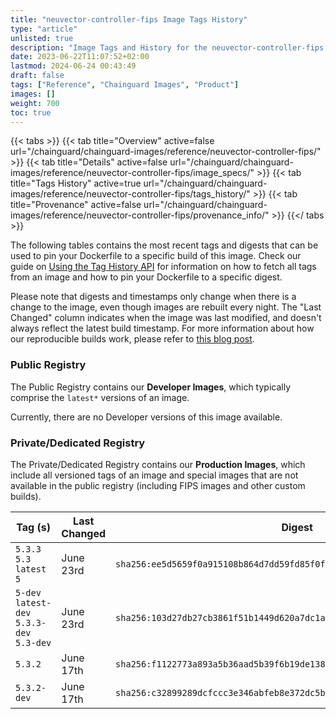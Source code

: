 ```yaml
---
title: "neuvector-controller-fips Image Tags History"
type: "article"
unlisted: true
description: "Image Tags and History for the neuvector-controller-fips Chainguard Image"
date: 2023-06-22T11:07:52+02:00
lastmod: 2024-06-24 00:43:49
draft: false
tags: ["Reference", "Chainguard Images", "Product"]
images: []
weight: 700
toc: true
---
```


{{< tabs >}}
{{< tab title="Overview" active=false url="/chainguard/chainguard-images/reference/neuvector-controller-fips/" >}}
{{< tab title="Details" active=false url="/chainguard/chainguard-images/reference/neuvector-controller-fips/image_specs/" >}}
{{< tab title="Tags History" active=true url="/chainguard/chainguard-images/reference/neuvector-controller-fips/tags_history/" >}}
{{< tab title="Provenance" active=false url="/chainguard/chainguard-images/reference/neuvector-controller-fips/provenance_info/" >}}
{{</ tabs >}}

The following tables contains the most recent tags and digests that can be used to pin your Dockerfile to a specific build of this image. Check our guide on [Using the Tag History API](/chainguard/chainguard-images/using-the-tag-history-api/) for information on how to fetch all tags from an image and how to pin your Dockerfile to a specific digest.

Please note that digests and timestamps only change when there is a change to the image, even though images are rebuilt every night. The "Last Changed" column indicates when the image was last modified, and doesn't always reflect the latest build timestamp. For more information about how our reproducible builds work, please refer to [this blog post](https://www.chainguard.dev/unchained/reproducing-chainguards-reproducible-image-builds).

### Public Registry
The Public Registry contains our **Developer Images**, which typically comprise the `latest*` versions of an image.

Currently, there are no Developer versions of this image available.

### Private/Dedicated Registry
The Private/Dedicated Registry contains our **Production Images**, which include all versioned tags of an image and special images that are not available in the public registry (including FIPS images and other custom builds).

| Tag (s)                                     | Last Changed | Digest                                                                    |
|---------------------------------------------|--------------|---------------------------------------------------------------------------|
|  `5.3.3` `5.3` `latest` `5`                 | June 23rd    | `sha256:ee5d5659f0a915108b864d7dd59fd85f0ff55fd641cd20fba23c3b1e7ba1e1c6` |
|  `5-dev` `latest-dev` `5.3.3-dev` `5.3-dev` | June 23rd    | `sha256:103d27db27cb3861f51b1449d620a7dc1aad7670d2ebe94a6623df85d58c98bf` |
|  `5.3.2`                                    | June 17th    | `sha256:f1122773a893a5b36aad5b39f6b19de13869473660c91af1e8d65dd9b36ce231` |
|  `5.3.2-dev`                                | June 17th    | `sha256:c32899289dcfccc3e346abfeb8e372dc5ba492fc6aabc9a40f2e822b986cbfdc` |

